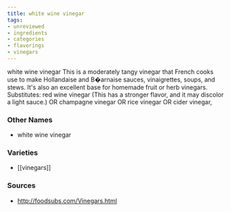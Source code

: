 ```yaml
---
title: white wine vinegar
tags:
- unreviewed
- ingredients
- categories
- flavorings
- vinegars
---
```

white wine vinegar This is a moderately tangy vinegar that French cooks use to make Hollandaise and B�arnaise sauces, vinaigrettes, soups, and stews. It's also an excellent base for homemade fruit or herb vinegars. Substitutes: red wine vinegar (This has a stronger flavor, and it may discolor a light sauce.) OR champagne vinegar OR rice vinegar OR cider vinegar,

### Other Names

* white wine vinegar

### Varieties

* [[vinegars]]

### Sources
* http://foodsubs.com/Vinegars.html
